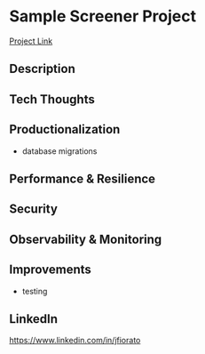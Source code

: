 # Sample Screener Project

[Project Link]()

## Description

## Tech Thoughts

## Productionalization
- database migrations

## Performance & Resilience

## Security

## Observability & Monitoring

## Improvements
- testing

## LinkedIn
https://www.linkedin.com/in/jfiorato
